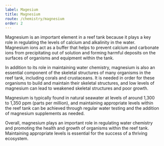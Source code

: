 ```yaml
---
label: Magesium
title: Magnesium
route: /chemistry/magnesium
order: 2
---
```


Magnesium is an important element in a reef tank because it plays a key role in regulating the levels of calcium and
alkalinity in the water. Magnesium ions act as a buffer that helps to prevent calcium and carbonate ions from
precipitating out of solution and forming harmful deposits on the surfaces of organisms and equipment within the tank.

In addition to its role in maintaining water chemistry, magnesium is also an essential component of the skeletal
structures of many organisms in the reef tank, including corals and crustaceans. It is needed in order for these
organisms to build and maintain their skeletal structures, and low levels of magnesium can lead to weakened skeletal
structures and poor growth.

Magnesium is typically found in natural seawater at levels of around 1,300 to 1,350 ppm (parts per million), and
maintaining appropriate levels within the reef tank can be achieved through regular water testing and the addition of
magnesium supplements as needed.

Overall, magnesium plays an important role in regulating water chemistry and promoting the health and growth of
organisms within the reef tank. Maintaining appropriate levels is essential for the success of a thriving ecosystem.